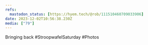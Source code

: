 ```yaml
---
refs:
  mastodon_status: [https://hyem.tech/@rob/111510460709033906]
date: 2023-12-02T10:56:38.230Z
media: ["79"]
---
```


Bringing back #StroopwafelSaturday #Photos
